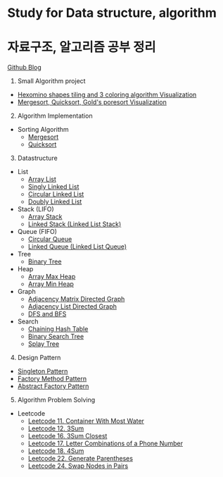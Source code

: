 # Study for Data structure, algorithm
# 자료구조, 알고리즘 공부 정리

[Github Blog](https://hyosup0513.github.io/)

1. Small Algorithm project
* [Hexomino shapes tiling and 3 coloring algorithm Visualization](https://github.com/HyoSup0513/study/tree/master/Algorithms/Hexomino%20tiling%20and%20three%20coloring)
* [Mergesort, Quicksort, Gold's poresort Visualization](https://github.com/HyoSup0513/study/tree/master/Algorithms/Merge%2C%20Quick%2C%20Gold's%20Pore%20Sort)

2. Algorithm Implementation
* Sorting Algorithm
  * [Mergesort](https://github.com/HyoSup0513/study/tree/master/Algorithms/Sorting%20Algorithm/MergeSort)
  * [Quicksort](https://github.com/HyoSup0513/study/tree/master/Algorithms/Sorting%20Algorithm/QuickSort)

3. Datastructure
* List
  * [Array List](https://github.com/HyoSup0513/study/blob/master/Datastructure/List/Array%20list.c)
  * [Singly Linked List](https://github.com/HyoSup0513/study/tree/master/Datastructure/List/Linked%20List/Singly%20Linked%20List)
  * [Circular Linked List](https://github.com/HyoSup0513/study/tree/master/Datastructure/List/Linked%20List/Circular%20Linked%20List)
  * [Doubly Linked List](https://github.com/HyoSup0513/study/tree/master/Datastructure/List/Linked%20List/Doubly%20Linked%20List)
* Stack (LIFO)
  * [Array Stack](https://github.com/HyoSup0513/study/tree/master/Datastructure/Stack)
  * [Linked Stack (Linked List Stack)](https://github.com/HyoSup0513/study/tree/master/Datastructure/Stack)
* Queue (FIFO)
  * [Circular Queue](https://github.com/HyoSup0513/study/tree/master/Datastructure/Queue)
  * [Linked Queue (Linked List Queue)](https://github.com/HyoSup0513/study/tree/master/Datastructure/Queue)
* Tree
  * [Binary Tree](https://github.com/HyoSup0513/study/tree/master/Datastructure/Tree)
* Heap
  * [Array Max Heap](https://github.com/HyoSup0513/study/blob/master/Datastructure/Heap/arrayMaxheap.c)
  * [Array Min Heap](https://github.com/HyoSup0513/study/blob/master/Datastructure/Heap/arrayMinheap.c)
* Graph
  * [Adjacency Matrix Directed Graph](https://github.com/HyoSup0513/study/tree/master/Datastructure/Graph/Using%20Adjacency%20Matrix)
  * [Adjacency List Directed Graph](https://github.com/HyoSup0513/study/tree/master/Datastructure/Graph/Using%20Adjacency%20List)
  * [DFS and BFS](https://github.com/HyoSup0513/study/tree/master/Datastructure/Graph/Graph%20Traversal)
* Search
  * [Chaining Hash Table](https://github.com/HyoSup0513/study/blob/master/Datastructure/Search/ChainingHashTable.cpp)
  * [Binary Search Tree](https://github.com/HyoSup0513/study/blob/master/Datastructure/Search/BinarySearchTree.c)
  * [Splay Tree](https://github.com/HyoSup0513/study/blob/master/Datastructure/Search/SplayTree.cpp)

4. Design Pattern
* [Singleton Pattern](https://github.com/HyoSup0513/study/tree/master/Design%20Pattern/Singleton%20Pattern)
* [Factory Method Pattern](https://github.com/HyoSup0513/study/tree/master/Design%20Pattern/Factory%20Method%20Pattern)
* [Abstract Factory Pattern](https://github.com/HyoSup0513/study/tree/master/Design%20Pattern/Abstract%20Factory%20Pattern)

5. Algorithm Problem Solving
* Leetcode
  * [Leetcode 11. Container With Most Water](https://github.com/HyoSup0513/study/blob/master/Algorithms/LeetCode/11.%20Container%20With%20Most%20Water/11.py)
  * [Leetcode 12. 3Sum](https://github.com/HyoSup0513/study/blob/master/Algorithms/LeetCode/12%203Sum.md)
  * [Leetcode 16. 3Sum Closest](https://github.com/HyoSup0513/study/blob/master/Algorithms/LeetCode/16%203Sum%20Closest.md)
  * [Leetcode 17. Letter Combinations of a Phone Number](https://github.com/HyoSup0513/study/blob/master/Algorithms/LeetCode/17%20Letter%20Combinations%20of%20a%20Phone%20Number.md)
  * [Leetcode 18. 4Sum](https://github.com/HyoSup0513/study/blob/master/Algorithms/LeetCode/18%204Sum.md)
  * [Leetcode 22. Generate Parentheses](https://github.com/HyoSup0513/study/blob/master/Algorithms/LeetCode/22%20Generate%20Parentheses.md)
  * [Leetcode 24. Swap Nodes in Pairs](https://github.com/HyoSup0513/study/blob/master/Algorithms/LeetCode/24%20Swap%20Nodes%20in%20Pairs.md)
